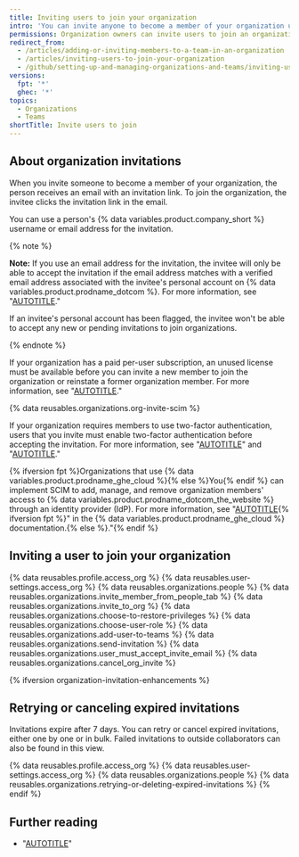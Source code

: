 ```yaml
---
title: Inviting users to join your organization
intro: 'You can invite anyone to become a member of your organization using their username or email address for {% data variables.location.product_location %}.'
permissions: Organization owners can invite users to join an organization.
redirect_from:
  - /articles/adding-or-inviting-members-to-a-team-in-an-organization
  - /articles/inviting-users-to-join-your-organization
  - /github/setting-up-and-managing-organizations-and-teams/inviting-users-to-join-your-organization
versions:
  fpt: '*'
  ghec: '*'
topics:
  - Organizations
  - Teams
shortTitle: Invite users to join
---
```


## About organization invitations

 When you invite someone to become a member of your organization, the person receives an email with an invitation link. To join the organization, the invitee clicks the invitation link in the email.

 You can use a person's {% data variables.product.company_short %} username or email address for the invitation.

{% note %}

**Note:** If you use an email address for the invitation, the invitee will only be able to accept the invitation if the email address matches with a verified email address associated with the invitee's personal account on {% data variables.product.prodname_dotcom %}. For more information, see "[AUTOTITLE](/get-started/signing-up-for-github/verifying-your-email-address)."

If an invitee's personal account has been flagged, the invitee won't be able to accept any new or pending invitations to join organizations.

{% endnote %}

If your organization has a paid per-user subscription, an unused license must be available before you can invite a new member to join the organization or reinstate a former organization member. For more information, see "[AUTOTITLE](/billing/managing-the-plan-for-your-github-account/about-per-user-pricing)."

{% data reusables.organizations.org-invite-scim %}

If your organization requires members to use two-factor authentication, users that you invite must enable two-factor authentication before accepting the invitation. For more information, see "[AUTOTITLE](/organizations/keeping-your-organization-secure/managing-two-factor-authentication-for-your-organization/requiring-two-factor-authentication-in-your-organization)" and "[AUTOTITLE](/authentication/securing-your-account-with-two-factor-authentication-2fa)."

{% ifversion fpt %}Organizations that use {% data variables.product.prodname_ghe_cloud %}{% else %}You{% endif %} can implement SCIM to add, manage, and remove organization members' access to {% data variables.product.prodname_dotcom_the_website %} through an identity provider (IdP). For more information, see "[AUTOTITLE](/enterprise-cloud@latest/organizations/managing-saml-single-sign-on-for-your-organization/about-scim-for-organizations){% ifversion fpt %}" in the {% data variables.product.prodname_ghe_cloud %} documentation.{% else %}."{% endif %}

## Inviting a user to join your organization

{% data reusables.profile.access_org %}
{% data reusables.user-settings.access_org %}
{% data reusables.organizations.people %}
{% data reusables.organizations.invite_member_from_people_tab %}
{% data reusables.organizations.invite_to_org %}
{% data reusables.organizations.choose-to-restore-privileges %}
{% data reusables.organizations.choose-user-role %}
{% data reusables.organizations.add-user-to-teams %}
{% data reusables.organizations.send-invitation %}
{% data reusables.organizations.user_must_accept_invite_email %} {% data reusables.organizations.cancel_org_invite %}

{% ifversion organization-invitation-enhancements %}

## Retrying or canceling expired invitations

Invitations expire after 7 days. You can retry or cancel expired invitations, either one by one or in bulk. Failed invitations to outside collaborators can also be found in this view.

{% data reusables.profile.access_org %}
{% data reusables.user-settings.access_org %}
{% data reusables.organizations.people %}
{% data reusables.organizations.retrying-or-deleting-expired-invitations %}
{% endif %}

## Further reading

- "[AUTOTITLE](/organizations/organizing-members-into-teams/adding-organization-members-to-a-team)"

